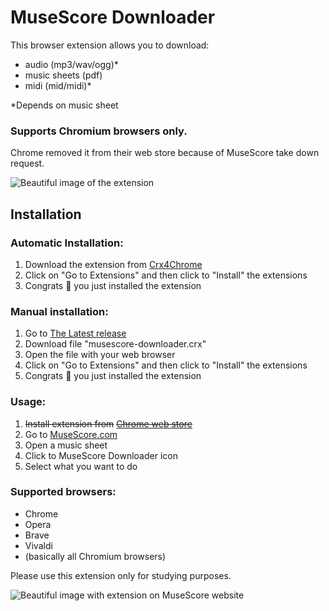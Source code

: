 # MuseScore Downloader

This browser extension allows you to download:
* audio (mp3/wav/ogg)*
* music sheets (pdf)
* midi (mid/midi)*

*Depends on music sheet

### Supports Chromium browsers only.
Chrome removed it from their web store because of MuseScore take down request.

<img src="https://raw.githubusercontent.com/ingui-n/musescore-downloader/master/screenshots/extension1.png" alt="Beautiful image of the extension"/>

## Installation
### Automatic Installation:
1. Download the extension from [Crx4Chrome](https://f6.crx4chrome.com/crx.php?i=nnekmplngdkmmgaoinpoahbikhfiedgj&v=0.4.1)
2. Click on "Go to Extensions" and then click to "Install" the extensions
3. Congrats 🎉 you just installed the extension

### Manual installation:
1. Go to [The Latest release](https://github.com/ingui-n/musescore-downloader/releases/latest)
2. Download file "musescore-downloader.crx"
3. Open the file with your web browser
4. Click on "Go to Extensions" and then click to "Install" the extensions
5. Congrats 🎉 you just installed the extension

### Usage:
1. ~~Install extension from~~ [~~Chrome web store~~](https://chrome.google.com/webstore/detail/musescore-downloader/nnekmplngdkmmgaoinpoahbikhfiedgj)
2. Go to [MuseScore.com](https://musescore.com/)
3. Open a music sheet
4. Click to MuseScore Downloader icon
5. Select what you want to do

### Supported browsers:
* Chrome
* Opera
* Brave
* Vivaldi
* (basically all Chromium browsers)

Please use this extension only for studying purposes.

<img src="https://raw.githubusercontent.com/ingui-n/musescore-downloader/master/screenshots/screenshot1.png" alt="Beautiful image with extension on MuseScore website"/>

